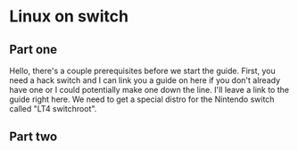 # Linux on switch
## Part one
Hello, there's a couple prerequisites before we start the guide. First, you need a hack switch and I can link you a guide on here if you don't already have one or I could potentially make one down the line. I'll leave a link to the guide right here. We need to get a special distro for the Nintendo switch called "LT4 switchroot".


## Part two
